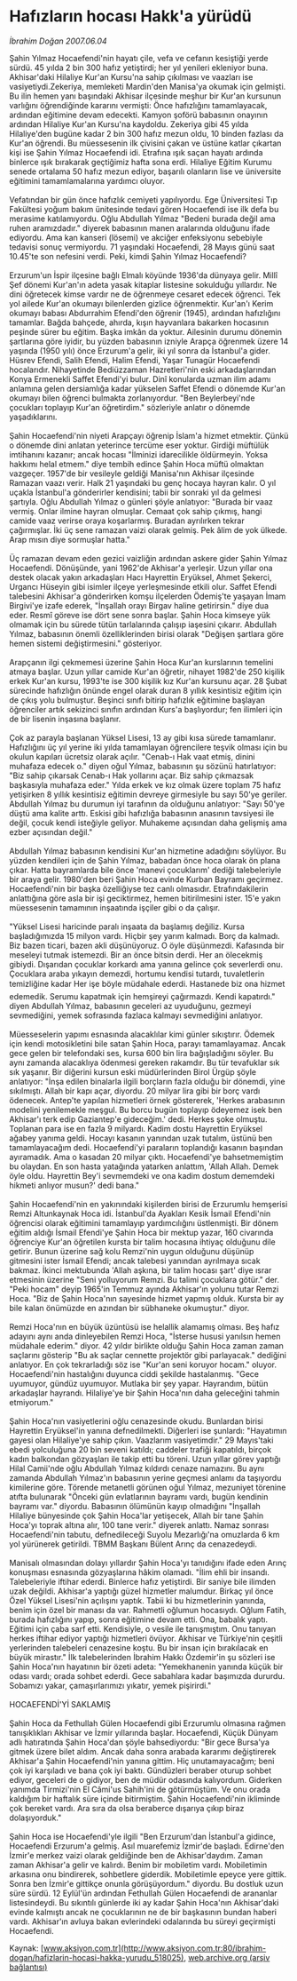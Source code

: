 # Hafızların hocası Hakk'a yürüdü

*İbrahim Doğan 2007.06.04*

<div class="pNewsDetailMainContent" itemprop="articleBody">
 Şahin Yılmaz Hocaefendi'nin hayatı çile, vefa ve cefanın kesiştiği yerde sürdü. 45 yılda 2 bin 300 hafız yetiştirdi; her yıl yenileri ekleniyor buna. Akhisar'daki Hilaliye Kur'an Kursu'na sahip çıkılması ve vaazları ise vasiyetiydi.Zekeriya, memleketi Mardin'den Manisa'ya okumak için gelmişti. Bu ilin hemen yanı başındaki Akhisar ilçesinde meşhur bir Kur'an kursunun varlığını öğrendiğinde kararını vermişti: Önce hafızlığını tamamlayacak, ardından eğitimine devam edecekti. Kamyon şoförü babasının onayının ardından Hilaliye Kur'an Kursu'na kaydoldu. Zekeriya gibi 45 yılda Hilaliye'den bugüne kadar 2 bin 300 hafız mezun oldu, 10 binden fazlası da Kur'an öğrendi. Bu müessesenin ilk çivisini çakan ve üstüne katlar çıkartan kişi ise Şahin Yılmaz Hocaefendi idi. Etrafına ışık saçan hayatı ardında binlerce ışık bırakarak geçtiğimiz hafta sona erdi. Hilaliye Eğitim Kurumu senede ortalama 50 hafız mezun ediyor, başarılı olanların lise ve üniversite eğitimini tamamlamalarına yardımcı oluyor.
 <br/>
 <br/>
 Vefatından bir gün önce hafızlık cemiyeti yapılıyordu. Ege Üniversitesi Tıp Fakültesi yoğum bakım ünitesinde tedavi gören Hocaefendi ise ilk defa bu merasime katılamıyordu. Oğlu Abdullah Yılmaz "Bedeni burada değil ama ruhen aramızdadır." diyerek babasının manen aralarında olduğunu ifade ediyordu. Ama kan kanseri (lösemi) ve akciğer enfeksiyonu sebebiyle tedavisi sonuç vermiyordu. 71 yaşındaki Hocaefendi, 28 Mayıs günü saat 10.45'te son nefesini verdi. Peki, kimdi Şahin Yılmaz Hocaefendi?
 <br/>
 <br/>
 Erzurum'un İspir ilçesine bağlı Elmalı köyünde 1936'da dünyaya gelir. Millî Şef dönemi Kur'an'ın adeta yasak kitaplar listesine sokulduğu yıllardır. Ne dini öğretecek kimse vardır ne de öğrenmeye cesaret edecek öğrenci. Tek yol ailede Kur'an okumayı bilenlerden gizlice öğrenmektir. Kur'an'ı Kerim okumayı babası Abdurrahim Efendi'den öğrenir (1945), ardından hafızlığını tamamlar. Bağda bahçede, ahırda, kışın hayvanlara bakarken hocasının peşinde sürer bu eğitim. Başka imkân da yoktur. Ailesinin durumu dönemin şartlarına göre iyidir, bu yüzden babasının izniyle Arapça öğrenmek üzere 14 yaşında (1950 yılı) önce Erzurum'a gelir, iki yıl sonra da İstanbul'a gider. Hüsrev Efendi, Salih Efendi, Halim Efendi, Yaşar Tunagür Hocaefendi hocalarıdır. Nihayetinde Bediüzzaman Hazretleri'nin eski arkadaşlarından Konya Ermenekli Saffet Efendi'yi bulur. Dinî konularda uzman ilim adamı anlamına gelen dersiamlığa kadar yükselen Saffet Efendi o dönemde Kur'an okumayı bilen öğrenci bulmakta zorlanıyordur. "Ben Beylerbeyi'nde çocukları toplayıp Kur'an öğretirdim." sözleriyle anlatır o dönemde yaşadıklarını.
 <br/>
 <br/>
 Şahin Hocaefendi'nin niyeti Arapçayı öğrenip İslam'a hizmet etmektir. Çünkü o dönemde dini anlatan yeterince tercüme eser yoktur. Girdiği müftülük imtihanını kazanır; ancak hocası "İlminizi idarecilikle öldürmeyin. Yoksa hakkımı helal etmem." diye tembih edince Şahin Hoca müftü olmaktan vazgeçer. 1957'de bir vesileyle geldiği Manisa'nın Akhisar ilçesinde Ramazan vaazı verir. Halk 21 yaşındaki bu genç hocaya hayran kalır. O yıl uçakla İstanbul'a gönderirler kendisini; tabii bir sonraki yıl da gelmesi şartıyla. Oğlu Abdullah Yılmaz o günleri şöyle anlatıyor: "Burada bir vaaz vermiş. Onlar ilmine hayran olmuşlar. Cemaat çok sahip çıkmış, hangi camide vaaz verirse oraya koşarlarmış. Buradan ayrılırken tekrar çağırmışlar. İki üç sene ramazan vaizi olarak gelmiş. Pek âlim de yok ülkede. Arap mısın diye sormuşlar hatta."
 <br/>
 <br/>
 Üç ramazan devam eden gezici vaizliğin ardından askere gider Şahin Yılmaz Hocaefendi. Dönüşünde, yani 1962'de Akhisar'a yerleşir. Uzun yıllar ona destek olacak yakın arkadaşları Hacı Hayrettin Eryüksel, Ahmet Şekerci, Urgancı Hüseyin gibi isimler ilçeye yerleşmesinde etkili olur. Saffet Efendi talebesini Akhisar'a gönderirken komşu ilçelerden Ödemiş'te yaşayan İmam Birgivi'ye izafe ederek, "İnşallah orayı Birgav haline getirirsin." diye dua eder. Resmî göreve ise dört sene sonra başlar. Şahin Hoca kimseye yük olmamak için bu sürede tütün tarlalarında çalışıp iaşesini çıkarır. Abdullah Yılmaz, babasının önemli özelliklerinden birisi olarak "Değişen şartlara göre hemen sistemi değiştirmesini." gösteriyor.
 <br/>
 <br/>
 Arapçanın ilgi çekmemesi üzerine Şahin Hoca Kur'an kurslarının temelini atmaya başlar. Uzun yıllar camide Kur'an öğretir, nihayet 1982'de 250 kişilik erkek Kur'an kursu, 1993'te ise 300 kişilik kız Kur'an kursunu açar. 28 Şubat sürecinde hafızlığın önünde engel olarak duran 8 yıllık kesintisiz eğitim için de çıkış yolu bulmuştur. Beşinci sınıfı bitirip hafızlık eğitimine başlayan öğrenciler artık sekizinci sınıfın ardından Kurs'a başlıyordur; fen ilimleri için de bir lisenin inşasına başlanır.
 <br/>
 <br/>
 Çok az parayla başlanan Yüksel Lisesi, 13 ay gibi kısa sürede tamamlanır. Hafızlığını üç yıl yerine iki yılda tamamlayan öğrencilere teşvik olması için bu okulun kapıları ücretsiz olarak açılır. "Cenab-ı Hak vaat etmiş, dinini muhafaza edecek o." diyen oğul Yılmaz, babasının şu sözünü hatırlatıyor: "Biz sahip çıkarsak Cenab-ı Hak yollarını açar. Biz sahip çıkmazsak başkasıyla muhafaza eder." Yılda erkek ve kız olmak üzere toplam 75 hafız yetişirken 8 yıllık kesintisiz eğitimin devreye girmesiyle bu sayı 50'ye geriler. Abdullah Yılmaz bu durumun iyi tarafının da olduğunu anlatıyor: "Sayı 50'ye düştü ama kalite arttı. Eskisi gibi hafızlığa babasının anasının tavsiyesi ile değil, çocuk kendi isteğiyle geliyor. Muhakeme açısından daha gelişmiş ama ezber açısından değil."
 <br/>
 <br/>
 Abdullah Yılmaz babasının kendisini Kur'an hizmetine adadığını söylüyor. Bu yüzden kendileri için de Şahin Yılmaz, babadan önce hoca olarak ön plana çıkar. Hatta bayramlarda bile önce 'manevi çocuklarım' dediği talebeleriyle bir araya gelir. 1980'den beri Şahin Hoca evinde Kurban Bayramı geçirmez. Hocaefendi'nin bir başka özelliğiyse tez canlı olmasıdır. Etrafındakilerin anlattığına göre asla bir işi geciktirmez, hemen bitirilmesini ister. 15'e yakın müessesenin tamamının inşaatında işçiler gibi o da çalışır.
 <br/>
 <br/>
 "Yüksel Lisesi haricinde paralı inşaata da başlamış değiliz. Kursa başladığımızda 15 milyon vardı. Hiçbir şey yarım kalmadı. Borç da kalmadı. Biz bazen ticari, bazen akli düşünüyoruz. O öyle düşünmezdi. Kafasında bir meseleyi tutmak istemezdi. Bir an önce bitsin derdi. Her an ölecekmiş gibiydi. Dışarıdan çocuklar korkardı ama yanına gelince çok severlerdi onu. Çocuklara araba yıkayın demezdi, hortumu kendisi tutardı, tuvaletlerin temizliğine kadar Her işe böyle müdahale ederdi. Hastanede biz ona hizmet edemedik. Serumu kapatmak için hemşireyi çağırmazdı. Kendi kapatırdı." diyen Abdullah Yılmaz, babasının geceleri az uyuduğunu, gezmeyi sevmediğini, yemek sofrasında fazlaca kalmayı sevmediğini anlatıyor.
 <br/>
 <br/>
 Müesseselerin yapımı esnasında alacaklılar kimi günler sıkıştırır. Ödemek için kendi motosikletini bile satan Şahin Hoca, parayı tamamlayamaz. Ancak gece gelen bir telefondaki ses, kursa 600 bin lira bağışladığını söyler. Bu aynı zamanda alacaklıya ödenmesi gereken rakamdır. Bu tür tevafuklar sık sık yaşanır. Bir diğerini kursun eski müdürlerinden Birol Ürgüp şöyle anlatıyor: "İnşa edilen binalarla ilgili borçların fazla olduğu bir dönemdi, yine sıkılmıştı. Allah bir kapı açar, diyordu. 20 milyar lira gibi bir borç vardı ödenecek. Antep'te yapılan hizmetleri örnek göstererek, 'Herkes arabasının modelini yenilemekle meşgul. Bu borcu bugün toplayıp ödeyemez isek ben Akhisar'ı terk edip Gaziantep'e gideceğim.' dedi. Herkes şoke olmuştu. Toplanan para ise en fazla 9 milyardı. Kadim dostu Hayrettin Eryüksel ağabey yanıma geldi. Hocayı kasanın yanından uzak tutalım, üstünü ben tamamlayacağım dedi. Hocaefendi'yi paraların toplandığı kasanın başından ayıramadık. Ama o kasadan 20 milyar çıktı. Hocaefendi'ye bahsetmemiştim bu olaydan. En son hasta yatağında yatarken anlattım, 'Allah Allah. Demek öyle oldu. Hayrettin Bey'i sevmemdeki ve ona kadim dostum dememdeki hikmeti anlıyor musun?' dedi bana."
 <br/>
 <br/>
 Şahin Hocaefendi'nin en yakınındaki kişilerden birisi de Erzurumlu hemşerisi Remzi Altunkaynak Hoca idi. İstanbul'da Ayakları Kesik İsmail Efendi'nin öğrencisi olarak eğitimini tamamlayıp yardımcılığını üstlenmişti. Bir dönem eğitim aldığı İsmail Efendi'ye Şahin Hoca bir mektup yazar, 160 civarında öğrenciye Kur'an öğretilen kursta bir talim hocasına ihtiyaç olduğunu dile getirir. Bunun üzerine sağ kolu Remzi'nin uygun olduğunu düşünüp gitmesini ister İsmail Efendi; ancak talebesi yanından ayrılmaya sıcak bakmaz. İkinci mektubunda 'Allah aşkına, bir talim hocası şart' diye ısrar etmesinin üzerine "Seni yolluyorum Remzi. Bu talimi çocuklara götür." der. "Peki hocam" deyip 1965'in Temmuz ayında Akhisar'ın yolunu tutar Remzi Hoca. "Biz de Şahin Hoca'nın sayesinde hizmet yapmış olduk. Kursta bir ay bile kalan önümüzde en azından bir sübhaneke okumuştur." diyor.
 <br/>
 <br/>
 Remzi Hoca'nın en büyük üzüntüsü ise helallik alamamış olması. Beş hafız adayını aynı anda dinleyebilen Remzi Hoca, "İsterse hususi yanılsın hemen müdahale ederim." diyor. 42 yıldır birlikte olduğu Şahin Hoca zaman zaman saçlarını gösterip "Bu ak saçlar cennette projektör gibi parlayacak." dediğini anlatıyor. En çok tekrarladığı söz ise "Kur'an seni koruyor hocam." oluyor. Hocaefendi'nin hastalığını duyunca ciddi şekilde hastalanmış. "Gece uyumuyor, gündüz uyumuyor. Mutlaka bir şey yapar. Hayrandım, bütün arkadaşlar hayrandı. Hilaliye'ye bir Şahin Hoca'nın daha geleceğini tahmin etmiyorum."
 <br/>
 <br/>
 Şahin Hoca'nın vasiyetlerini oğlu cenazesinde okudu. Bunlardan birisi Hayrettin Eryüksel'in yanına defnedilmekti. Diğerleri ise şunlardı: "Hayatımın gayesi olan Hilaliye'ye sahip çıkın. Vaazlarım vasiyetimdir." 29 Mayıs'taki ebedi yolculuğuna 20 bin seveni katıldı; caddeler trafiği kapatıldı, birçok kadın balkondan gözyaşları ile takip etti bu töreni. Uzun yıllar görev yaptığı Hilal Camii'nde oğlu Abdullah Yılmaz kıldırdı cenaze namazını. Bu aynı zamanda Abdullah Yılmaz'ın babasının yerine geçmesi anlamı da taşıyordu kimilerine göre. Törende metanetli görünen oğul Yılmaz, mezuniyet törenine atıfta bulunarak "Önceki gün evlatlarının bayramı vardı, bugün kendinin bayramı var." diyordu. Babasının ölümünün kayıp olmadığını "İnşallah Hilaliye bünyesinde çok Şahin Hoca'lar yetişecek, Allah bir tane Şahin Hoca'yı toprak altına alır, 100 tane verir." diyerek anlattı.  Namaz sonrası Hocaefendi'nin tabutu, defnedileceği Suyolu Mezarlığı'na omuzlarda 6 km yol yürünerek getirildi. TBMM Başkanı Bülent Arınç da cenazedeydi.
 <br/>
 <br/>
 Manisalı olmasından dolayı yıllardır Şahin Hoca'yı tanıdığını ifade eden Arınç konuşması esnasında gözyaşlarına hâkim olamadı. "İlim ehli bir insandı. Talebeleriyle iftihar ederdi. Binlerce hafız yetiştirdi. Bir saniye bile ilimden uzak değildi. Akhisar'a yaptığı güzel hizmetler malumdur. Birkaç yıl önce Özel Yüksel Lisesi'nin açılışını yaptık. Tabii ki bu hizmetlerinin yanında, benim için özel bir manası da var. Rahmetli oğlumun hocasıydı. Oğlum Fatih, burada hafızlığını yapıp, sonra eğitimine devam etti. Ona, babalık yaptı. Eğitimi için çaba sarf etti. Kendisiyle, o vesile ile tanışmıştım. Onu tanıyan herkes iftihar ediyor yaptığı hizmetleri övüyor. Akhisar ve Türkiye'nin çeşitli yerlerinden talebeleri cenazesine koştu. Bu bir insan için bırakılacak en büyük mirastır." İlk talebelerinden İbrahim Hakkı Özdemir'in şu sözleri ise Şahin Hoca'nın hayatının bir özeti adeta: "Yemekhanenin yanında küçük bir odası vardı; orada sohbet ederdi. Gece sabahlara kadar başımızda dururdu. Sobamızı yakar, çamaşırlarımızı yıkatır, yemek pişirirdi."
 <br/>
 <br/>
 HOCAEFENDİ'Yİ SAKLAMIŞ
 <br/>
 <br/>
 Şahin Hoca da Fethullah Gülen Hocaefendi gibi Erzurumlu olmasına rağmen tanışıklıkları Akhisar ve İzmir yıllarında başlar. Hocaefendi, Küçük Dünyam adlı hatıratında Şahin Hoca'dan şöyle bahsediyordu: "Bir gece Bursa'ya gitmek üzere bilet aldım. Ancak daha sonra arabada kararımı değiştirerek Akhisar'a Şahin Hocaefendi'nin yanına gittim. Hiç unutamayacağım; beni çok iyi karşıladı ve bana çok iyi baktı. Gündüzleri beraber oturup sohbet ediyor, geceleri de o gidiyor, ben de müdür odasında kalıyordum. Giderken yanımda Tirmizi'nin El Câmi'us Sahih'ini de götürmüştüm. Ve onu orada kaldığım bir haftalık süre içinde bitirmiştim. Şahin Hocaefendi'nin ikliminde çok bereket vardı. Ara sıra da olsa beraberce dışarıya çıkıp biraz dolaşıyorduk."
 <br/>
 <br/>
 Şahin Hoca ise Hocaefendi'yle ilgili "Ben Erzurum'dan İstanbul'a gidince, Hocaefendi Erzurum'a gelmiş. Asıl muarefemiz İzmir'de başladı. Edirne'den İzmir'e merkez vaizi olarak geldiğinde ben de Akhisar'daydım. Zaman zaman Akhisar'a gelir ve kalırdı. Benim bir mobiletim vardı. Mobiletimin arkasına onu bindirerek, sohbetlere giderdik. Mobiletimle epeyce yere gittik. Sonra ben İzmir'e gittikçe onunla görüşüyordum." diyordu. Bu dostluk uzun süre sürdü. 12 Eylül'ün ardından Fethullah Gülen Hocaefendi de arananlar listesindeydi. Bu sıkıntılı günlerde iki ay kadar Şahin Hoca'nın Akhisar'daki evinde kalmıştı ancak ne çocuklarının ne de bir başkasının bundan haberi vardı. Akhisar'ın avluya bakan evlerindeki odalarında bu süreyi geçirmişti Hocaefendi.
 <br/>
</div>


Kaynak: [www.aksiyon.com.tr](http://www.aksiyon.com.tr:80/ibrahim-dogan/hafizlarin-hocasi-hakka-yurudu_518025), [web.archive.org (arşiv bağlantısı)](http://web.archive.org/web/20150524005206/http://www.aksiyon.com.tr:80/ibrahim-dogan/hafizlarin-hocasi-hakka-yurudu_518025)
